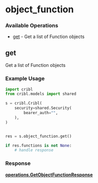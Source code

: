 # object_function

### Available Operations

* [get](#get) - Get a list of Function objects

## get

Get a list of Function objects

### Example Usage

```python
import cribl
from cribl.models import shared

s = cribl.Cribl(
    security=shared.Security(
        bearer_auth="",
    ),
)


res = s.object_function.get()

if res.functions is not None:
    # handle response
```


### Response

**[operations.GetObjectFunctionResponse](../../models/operations/getobjectfunctionresponse.md)**

